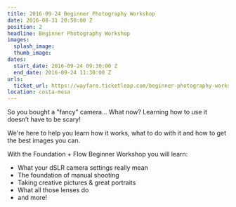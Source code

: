 ```yaml
---
title: 2016-09-24 Beginner Photography Workshop
date: 2016-08-31 20:50:00 Z
position: 2
headline: Beginner Photography Workshop
images:
  splash_image: 
  thumb_image: 
dates:
  start_date: 2016-09-24 09:30:00 Z
  end_date: 2016-09-24 11:30:00 Z
urls:
  ticket_url: https://wayfare.ticketleap.com/beginner-photography-workshop/
location: costa-mesa
---
```


So you bought a "fancy" camera... What now? Learning how to use it doesn’t have to be scary!

We're here to help you learn how it works, what to do with it and how to get the best images you can.

With the Foundation + Flow Beginner Workshop you will learn:
- What your dSLR camera settings really mean
- The foundation of manual shooting
- Taking creative pictures & great portraits
- What all those lenses do
- and more!
